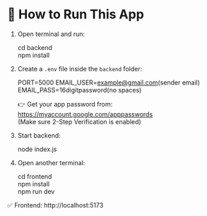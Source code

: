 # 🚀 How to Run This App

1. Open terminal and run:

   cd backend  
   npm install

2. Create a `.env` file inside the `backend` folder:

   PORT=5000
   EMAIL_USER=example@gmail.com(sender email)
   EMAIL_PASS=16digitpassword(no spaces)

   👉 Get your app password from: https://myaccount.google.com/apppasswords  
   (Make sure 2-Step Verification is enabled)

3. Start backend:

   node index.js

4. Open another terminal:

   cd frontend  
   npm install  
   npm run dev

✅ Frontend: http://localhost:5173  

